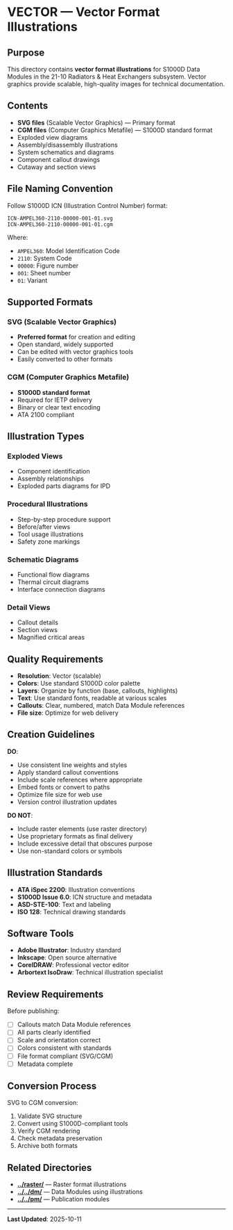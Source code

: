 # VECTOR — Vector Format Illustrations

## Purpose

This directory contains **vector format illustrations** for S1000D Data Modules in the 21-10 Radiators & Heat Exchangers subsystem. Vector graphics provide scalable, high-quality images for technical documentation.

## Contents

- **SVG files** (Scalable Vector Graphics) — Primary format
- **CGM files** (Computer Graphics Metafile) — S1000D standard format
- Exploded view diagrams
- Assembly/disassembly illustrations
- System schematics and diagrams
- Component callout drawings
- Cutaway and section views

## File Naming Convention

Follow S1000D ICN (Illustration Control Number) format:
```
ICN-AMPEL360-2110-00000-001-01.svg
ICN-AMPEL360-2110-00000-001-01.cgm
```

Where:
- `AMPEL360`: Model Identification Code
- `2110`: System Code
- `00000`: Figure number
- `001`: Sheet number
- `01`: Variant

## Supported Formats

### SVG (Scalable Vector Graphics)
- **Preferred format** for creation and editing
- Open standard, widely supported
- Can be edited with vector graphics tools
- Easily converted to other formats

### CGM (Computer Graphics Metafile)
- **S1000D standard format**
- Required for IETP delivery
- Binary or clear text encoding
- ATA 2100 compliant

## Illustration Types

### Exploded Views
- Component identification
- Assembly relationships
- Exploded parts diagrams for IPD

### Procedural Illustrations
- Step-by-step procedure support
- Before/after views
- Tool usage illustrations
- Safety zone markings

### Schematic Diagrams
- Functional flow diagrams
- Thermal circuit diagrams
- Interface connection diagrams

### Detail Views
- Callout details
- Section views
- Magnified critical areas

## Quality Requirements

- **Resolution**: Vector (scalable)
- **Colors**: Use standard S1000D color palette
- **Layers**: Organize by function (base, callouts, highlights)
- **Text**: Use standard fonts, readable at various scales
- **Callouts**: Clear, numbered, match Data Module references
- **File size**: Optimize for web delivery

## Creation Guidelines

**DO**:
- Use consistent line weights and styles
- Apply standard callout conventions
- Include scale references where appropriate
- Embed fonts or convert to paths
- Optimize file size for web use
- Version control illustration updates

**DO NOT**:
- Include raster elements (use raster directory)
- Use proprietary formats as final delivery
- Include excessive detail that obscures purpose
- Use non-standard colors or symbols

## Illustration Standards

- **ATA iSpec 2200**: Illustration conventions
- **S1000D Issue 6.0**: ICN structure and metadata
- **ASD-STE-100**: Text and labeling
- **ISO 128**: Technical drawing standards

## Software Tools

- **Adobe Illustrator**: Industry standard
- **Inkscape**: Open source alternative
- **CorelDRAW**: Professional vector editor
- **Arbortext IsoDraw**: Technical illustration specialist

## Review Requirements

Before publishing:
- [ ] Callouts match Data Module references
- [ ] All parts clearly identified
- [ ] Scale and orientation correct
- [ ] Colors consistent with standards
- [ ] File format compliant (SVG/CGM)
- [ ] Metadata complete

## Conversion Process

SVG to CGM conversion:
1. Validate SVG structure
2. Convert using S1000D-compliant tools
3. Verify CGM rendering
4. Check metadata preservation
5. Archive both formats

## Related Directories

- **[../raster/](../raster/)** — Raster format illustrations
- **[../../dm/](../../dm/)** — Data Modules using illustrations
- **[../../pm/](../../pm/)** — Publication modules

---

**Last Updated**: 2025-10-11
